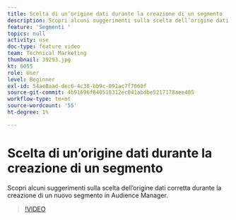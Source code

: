 ```yaml
---
title: Scelta di un’origine dati durante la creazione di un segmento
description: Scopri alcuni suggerimenti sulla scelta dell’origine dati corretta durante la creazione di un nuovo segmento in Audience Manager.
feature: 'Segmenti '
topics: null
activity: use
doc-type: feature video
team: Technical Marketing
thumbnail: 39293.jpg
kt: 6055
role: User
level: Beginner
exl-id: 54ae8aad-dec6-4c38-bb9c-091ac7f7060f
source-git-commit: 4b91696f840518312ec041abdbe5217178aee405
workflow-type: tm+mt
source-wordcount: '55'
ht-degree: 1%

---
```


# Scelta di un’origine dati durante la creazione di un segmento

Scopri alcuni suggerimenti sulla scelta dell’origine dati corretta durante la creazione di un nuovo segmento in Audience Manager.

>[!VIDEO](https://video.tv.adobe.com/v/39293/?quality=12&learn=on)
